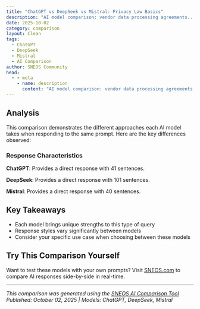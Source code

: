 ```yaml
---
title: "ChatGPT vs DeepSeek vs Mistral: Privacy Law Basics"
description: "AI model comparison: vendor data processing agreements..."
date: 2025-10-02
category: comparison
layout: Clean
tags:
  - ChatGPT
  - DeepSeek
  - Mistral
  - AI Comparison
author: SNEOS Community
head:
  - - meta
    - name: description
      content: "AI model comparison: vendor data processing agreements..."
---
```


<ChatComparison
  title="ChatGPT vs DeepSeek vs Mistral: Privacy Law Basics"
  prompt="vendor data processing agreements"
  :responses='{
    "ChatGPT": "A Vendor Data Processing Agreement (DPA) is a legally binding document that outlines how a vendor (or service provider) will process personal data on behalf of a client (data controller). It ensures compliance with data protection laws such as the General Data Protection Regulation (GDPR) in the EU. The DPA defines the responsibilities and obligations related to data security, privacy, and handling of personal data.\n\n### Key Components of a Vendor Data Processing Agreement\n\n1. **Purpose and Scope**  \n   Defines the processing activities the vendor will perform with the personal data and the purpose of processing.\n\n2. **Roles and Responsibilities**  \n   Clarifies that the client is the data controller and the vendor is the data processor, outlining each party\u2019s responsibilities.\n\n3. **Data Types and Categories**  \n   Specifies what types of personal data will be processed (e.g., names, contact information, payment data) and categories of data subjects (e.g., customers, employees).\n\n4. **Duration of Processing**  \n   States how long the vendor is authorized to process the data.\n\n5. **Data Security Measures**  \n   Details technical and organizational security measures the vendor must implement to protect the data.\n\n6. **Sub-processors**  \n   Specifies whether the vendor is allowed to engage subprocessors and the conditions under which this is permitted.\n\n7. **Data Subject Rights**  \n   Outlines how the vendor will assist the client in responding to data subject access requests, corrections, deletions, etc.\n\n8. **Breach Notification**  \n   Requires the vendor to notify the client promptly in case of a personal data breach.\n\n9. **Return or Deletion of Data**  \n   Specifies what happens to the personal data at the end of the contract (return, deletion, or anonymization).\n\n10. **Audit and Inspection Rights**  \n    Allows the client to audit or inspect the vendor\u2019s compliance with the DPA.\n\n11. **International Data Transfers**  \n    Covers requirements if data will be transferred outside the country or the EU.\n\n12. **Liability and Indemnity**  \n    Defines liability for breaches and damages.\n\n### When to Use a Vendor DPA\n\n- When using third-party service providers who process personal data on your behalf, such as cloud services, payroll processors, marketing platforms, or CRM services.\n- To ensure compliance with data protection regulations and protect the privacy rights of individuals.\n- To define clear expectations and accountability for data processing activities.\n\n### Templates and Resources\n\n- [EU GDPR Data Processing Agreement Template](https://gdpr.eu/data-processing-agreement/)\n- [IAPP Vendor DPA Template](https://iapp.org/resources/article/vendor-dpa/)\n- Various privacy law firms and compliance platforms offer customizable DPAs tailored to your jurisdiction.\n\n### Summary\n\nA Vendor Data Processing Agreement is essential for managing privacy risks when engaging vendors who handle personal data. It establishes clear legal commitments to uphold data security and individuals\u2019 rights under applicable privacy laws. Always review and tailor the agreement to the specific processing activities and legal requirements of your organization and jurisdiction. If needed, consult with legal counsel specializing in data privacy.",
    "DeepSeek": "Of course. This is a critical topic for any business that uses third-party vendors (also called data processors) to handle personal data.\n\nHere is a comprehensive guide to Vendor Data Processing Agreements (DPAs), covering what they are, why they are legally required, key clauses, and practical steps for implementation.\n\n---\n\n### 1. What is a Vendor Data Processing Agreement (DPA)?\n\nA **Data Processing Agreement (DPA)** is a legally binding contract between a **Data Controller** (your company) and a **Data Processor** (your vendor) that outlines how the vendor will process personal data on your behalf.\n\n*   **Data Controller:** The entity that determines the *why* and *how* of data processing (e.g., your company collecting customer emails for marketing).\n*   **Data Processor:** The entity that processes data *on behalf of* the Controller (e.g., your email marketing platform, cloud storage provider, or payroll company).\n\nThe DPA ensures that the processor provides sufficient guarantees to implement appropriate technical and organizational measures so that the processing will meet the requirements of data protection laws (like the GDPR) and ensure the protection of the rights of the data subjects.\n\n### 2. The Legal Mandate: Why You MUST Have a DPA\n\nHaving a DPA is not just a best practice; it\u0027s a **legal requirement** under major data protection regulations.\n\n*   **GDPR (General Data Protection Regulation):** Article 28 explicitly mandates that a controller must only use processors that provide sufficient guarantees and are bound by a contract. The contract must include specific clauses listed in Article 28(3).\n*   **UK GDPR:** The same requirement applies post-Brexit.\n*   **CPRA (California Privacy Rights Act):** While less prescriptive than the GDPR, it requires contracts between businesses and service providers to prohibit the service provider from retaining, using, or disclosing personal information for any purpose other than the specific business purpose outlined in the contract.\n\n**Consequences of Non-Compliance:** Failing to have a proper DPA in place can lead to:\n*   **Regulatory fines** (up to \u20AC10 million or 2% of global turnover under GDPR for some infringements).\n*   **Liability** for damages suffered by data subjects.\n*   **Reputational damage** and loss of customer trust.\n\n### 3. Key Clauses in a Robust DPA\n\nA legally sound DPA must address the following core elements, especially to comply with the GDPR:\n\n1.  **Subject Matter, Duration, and Purpose of Processing:** Clearly define what data is being processed, why, and for how long.\n2.  **Nature and Purpose of Processing:** Describe the specific processing activities the vendor will perform (e.g., storage, analysis, transmission).\n3.  **Type of Personal Data and Data Subjects:** Specify the categories of data (e.g., customer contact information, employee HR data) and the individuals it relates to.\n4.  **Controller\u2019s Instructions:** The processor must only process data according to the documented instructions of the controller. Any change requires prior authorization.\n5.  **Confidentiality:** The processor must ensure that persons authorized to process the data are committed to confidentiality.\n6.  **Security of Processing (Article 32 GDPR):** The processor must implement **appropriate technical and organizational measures** to ensure a level of security appropriate to the risk. This often includes:\n    *   Encryption (at rest and in transit)\n    *   Measures for ensuring ongoing confidentiality, integrity, and resilience\n    *   Processes for regular testing and evaluation of security measures\n    *   A process for restoring access and availability after an incident\n7.  **Sub-processing (Appointing another Processor):**\n    *   The processor cannot engage another processor (a **sub-processor**) without the controller\u0027s prior specific or general written authorization.\n    *   The controller must be given the opportunity to object to changes in sub-processors.\n    *   The same data protection obligations as in the main DPA must be imposed on the sub-processor.\n8.  **Data Subject Rights:** The processor must assist the controller in responding to requests from individuals to exercise their rights (e.g., access, rectification, erasure). This typically involves providing tools and processes to help the controller fulfill these requests.\n9.  **Breach Notification:** The processor is obligated to notify the controller **without undue delay** after becoming aware of a personal data breach. The DPA should define the timeframe (e.g., within 48 hours) and the information to be provided.\n10. **Deletion or Return of Data:** At the end of the service, the processor must, at the controller\u0027s choice, delete or return all personal data, and delete existing copies unless required by law to store the data.\n11. **Audit Rights:** The controller must have the right to **audit** the processor\u0027s compliance with the DPA. In practice, many large processors provide annual third-party audits (e.g., SOC 2 Type II reports) which the controller can review in lieu of conducting their own on-site audit.\n12. **Data Transfers (International Transfers):** If the vendor transfers data outside the UK/EEA to a country not deemed \u0022adequate,\u0022 the DPA must include approved transfer mechanisms. The most common are:\n    *   The **UK \u0026 EU Standard Contractual Clauses (SCCs)**.\n    *   For transfers from the US, participation in the **EU-U.S. Data Privacy Framework** (for qualifying companies).\n\n### 4. The Practical Process: Implementing a DPA Program\n\n1.  **Identify Your Processors:** Create a \u0022Record of Processing Activities\u0022 (ROPA) as required by the GDPR. List every vendor that handles personal data on your behalf (CRM, HR software, cloud hosting, analytics, etc.).\n2.  **Assess the Risk:** Classify vendors based on the sensitivity and volume of data they process. A vendor processing special category data (health, biometrics) is higher risk than one processing public-facing website analytics.\n3.  **Initiate the DPA:**\n    *   **Large Vendors (e.g., Microsoft, Google, Salesforce):** They typically have a standard DPA available in their admin portal or upon request. You often must accept their DPA as-is, but you should always review it to ensure it meets your legal obligations.\n    *   **Smaller or Custom Vendors:** You will likely need to send them your own standard DPA template.\n4.  **Negotiate and Execute:** Review the vendor\u0027s DPA or have them review yours. Pay close attention to the clauses on liability, indemnification, audit rights, and sub-processors. Negotiate where possible.\n5.  **Manage and Monitor:** DPAs are not \u0022set and forget.\u0022\n    *   Maintain a central repository of all executed DPAs.\n    *   Monitor vendor notifications, especially regarding sub-processor changes and security updates.\n    *   Periodically re-assess vendor risk and compliance.\n\n### Common DPA Templates and Resources\n\n*   **Standard Contractual Clauses (SCCs):** The European Commission has published standard clauses for data transfers. Many companies build these directly into their DPAs.\n*   **Vendor Pre-Built DPAs:** Most major cloud providers (Google Cloud, AWS, Azure), SaaS platforms (HubSpot, Slack), and others have pre-signed DPAs available in their compliance centers.\n*   **Legal Counsel:** It is always advisable to have your legal counsel review or draft your DPA template, especially if you process sensitive data or operate in multiple jurisdictions.\n\n### Summary Checklist for Your Business\n\n| Task | Description |\n| :--- | :--- |\n| **\u2705 Inventory Vendors** | Know all vendors that process personal data for you. |\n| **\u2705 Use a DPA Template** | Have a legally-reviewed DPA template ready to send. |\n| **\u2705 Prioritize by Risk** | Focus on high-risk vendors first (sensitive data, large volume). |\n| **\u2705 Review Key Clauses** | Ensure security, breach notification, sub-processing, and audit clauses are robust. |\n| **\u2705 Check for Int\u0027l Transfers** | If your vendor stores data outside your region, ensure SCCs or another mechanism are in place. |\n| **\u2705 Centralize Records** | Keep all signed DPAs in a single, secure location. |\n\nBy taking a proactive and structured approach to Vendor Data Processing Agreements, you not only ensure legal compliance but also build a stronger, more secure, and trustworthy data ecosystem for your business and your customers.",
    "Mistral": "A Data Processing Agreement (DPA) is a legally binding contract between a data controller (typically the organization that collects and owns the data) and a data processor (often a vendor or service provider that processes the data on behalf of the controller). The DPA outlines the terms and conditions under which the data processor will handle the data, ensuring compliance with relevant data protection laws, such as the General Data Protection Regulation (GDPR) in the European Union.\n\nHere are key elements that should be included in a vendor DPA:\n\n1. **Definitions and Scope**:\n   - Clearly define terms such as \u0022personal data,\u0022 \u0022data controller,\u0022 \u0022data processor,\u0022 and \u0022data subject.\u0022\n   - Specify the scope of the data processing activities, including the types of data to be processed and the purposes for which the data will be used.\n\n2. **Obligations of the Data Processor**:\n   - Ensure that the processor only processes data in accordance with the controller\u0027s instructions.\n   - Implement appropriate technical and organizational measures to ensure the security of the data.\n   - Assist the controller in fulfilling its obligations under data protection laws, such as responding to data subject requests.\n   - Notify the controller of any data breaches or security incidents.\n   - Ensure that any sub-processors used by the processor also comply with the DPA.\n\n3. **Rights and Obligations of the Data Controller**:\n   - Provide clear instructions to the processor regarding the processing of data.\n   - Ensure that the processor complies with the DPA and relevant data protection laws.\n   - Audit the processor\u0027s compliance with the DPA.\n\n4. **Data Subject Rights**:\n   - Ensure that data subjects can exercise their rights, such as the right to access, rectify, erase, and port their data.\n   - Provide mechanisms for data subjects to make requests and for the processor to assist in responding to these requests.\n\n5. **Data Security**:\n   - Specify the security measures that the processor must implement to protect the data, including encryption, access controls, and regular security assessments.\n   - Ensure that the processor has a data breach response plan in place.\n\n6. **Sub-processors**:\n   - Require the processor to obtain the controller\u0027s consent before engaging any sub-processors.\n   - Ensure that sub-processors are bound by the same data protection obligations as the processor.\n\n7. **Data Transfers**:\n   - Address any international data transfers and ensure compliance with data transfer requirements under relevant laws.\n   - Implement appropriate safeguards for data transfers, such as standard contractual clauses or binding corporate rules.\n\n8. **Liability and Indemnification**:\n   - Define the liability of each party in case of a data breach or non-compliance with the DPA.\n   - Include indemnification clauses to protect the controller from damages caused by the processor\u0027s actions.\n\n9. **Termination and Data Deletion**:\n   - Specify the conditions under which the DPA can be terminated.\n   - Ensure that the processor deletes or returns all personal data upon termination of the DPA.\n\n10. **Governing Law and Jurisdiction**:\n    - Specify the governing law for the DPA and the jurisdiction for resolving disputes.\n\n11. **Audit Rights**:\n    - Allow the controller to audit the processor\u0027s compliance with the DPA, including on-site inspections and access to relevant records.\n\n12. **Confidentiality**:\n    - Ensure that the processor maintains the confidentiality of the data and does not disclose it to unauthorized parties.\n\nBy including these elements, a DPA helps ensure that both the data controller and the data processor are compliant with data protection regulations and that the personal data of data subjects is handled securely and appropriately."
  }'
  published-date="02:09"
/>

## Analysis

This comparison demonstrates the different approaches each AI model takes when responding to the same prompt. Here are the key differences observed:

### Response Characteristics

**ChatGPT**: Provides a direct response with 41 sentences. 

**DeepSeek**: Provides a direct response with 101 sentences. 

**Mistral**: Provides a direct response with 40 sentences. 

## Key Takeaways

- Each model brings unique strengths to this type of query
- Response styles vary significantly between models
- Consider your specific use case when choosing between these models

## Try This Comparison Yourself

Want to test these models with your own prompts? Visit [SNEOS.com](https://sneos.com) to compare AI responses side-by-side in real-time.

---

*This comparison was generated using the [SNEOS AI Comparison Tool](https://sneos.com)*
*Published: October 02, 2025 | Models: ChatGPT, DeepSeek, Mistral*
